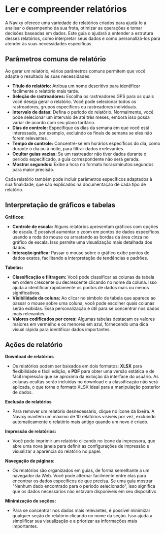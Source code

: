 # Ler e compreender relatórios

A Navixy oferece uma variedade de relatórios criados para ajudá-lo a analisar o desempenho da sua frota, otimizar as operações e tomar decisões baseadas em dados. Este guia o ajudará a entender a estrutura desses relatórios, como interpretar seus dados e como personalizá-los para atender às suas necessidades específicas.

## Parâmetros comuns de relatório

Ao gerar um relatório, vários parâmetros comuns permitem que você adapte o resultado às suas necessidades:

- **Título do relatório:** Atribua um nome descritivo para identificar facilmente o relatório mais tarde.
- **Seleção de rastreadores:** Escolha os rastreadores GPS para os quais você deseja gerar o relatório. Você pode selecionar todos os rastreadores, grupos específicos ou rastreadores individuais.
- **Intervalo de datas:** Defina o período do relatório. Normalmente, você pode selecionar um intervalo de até três meses, embora isso possa variar de acordo com seu plano tarifário.
- **Dias de controle:** Especifique os dias da semana em que você está interessado, por exemplo, excluindo os finais de semana se eles não forem relevantes.
- **Tempo de controle:** Concentre-se em horários específicos do dia, como durante o dia ou à noite, para filtrar dados irrelevantes.
- **Ocultar guias vazias:** Se um rastreador não tiver dados durante o período especificado, a guia correspondente não será gerada.
- **Mostrar segundos:** Exibe a hora no formato horas:minutos:segundos para maior precisão.

Cada relatório também pode incluir parâmetros específicos adaptados à sua finalidade, que são explicados na documentação de cada tipo de relatório.

## Interpretação de gráficos e tabelas

**Gráficos:**

- **Controle de escala:** Alguns relatórios apresentam gráficos com opções de escala. É possível aumentar o zoom em pontos de dados específicos usando a roda do mouse ou arrastando as bordas da área cinza no gráfico de escala. Isso permite uma visualização mais detalhada dos dados.
- **Interação gráfica:** Passar o mouse sobre o gráfico exibe pontos de dados exatos, facilitando a interpretação de tendências e padrões.

**Tabelas:**

- **Classificação e filtragem:** Você pode classificar as colunas da tabela em ordem crescente ou decrescente clicando no nome da coluna. Isso ajuda a identificar rapidamente os pontos de dados mais ou menos significativos.
- **Visibilidade da coluna:** Ao clicar no símbolo de tabela que aparece ao passar o mouse sobre uma coluna, você pode escolher quais colunas serão exibidas. Essa personalização é útil para se concentrar nos dados mais relevantes.
- **Valores codificados por cores:** Algumas tabelas destacam os valores maiores em vermelho e os menores em azul, fornecendo uma dica visual rápida para identificar dados importantes.

## Ações de relatório

**Download de relatórios**

- Os relatórios podem ser baixados em dois formatos: **XLSX** para flexibilidade e fácil edição, e **PDF** para obter uma versão estática e de fácil impressão que se aproxima da exibição da interface do usuário. As colunas ocultas serão incluídas no download e a classificação não será aplicada, o que torna o formato XLSX ideal para a manipulação posterior de dados.

**Exclusão de relatórios**

- Para remover um relatório desnecessário, clique no ícone da lixeira. A Navixy mantém um máximo de 10 relatórios visíveis por vez, excluindo automaticamente o relatório mais antigo quando um novo é criado.

**Impressão de relatórios:**

- Você pode imprimir um relatório clicando no ícone da impressora, que abre uma nova janela para definir as configurações de impressão e visualizar a aparência do relatório no papel.

**Navegação de páginas:**

- Os relatórios são organizados em guias, de forma semelhante a um navegador da Web. Você pode alternar facilmente entre elas para encontrar os dados específicos de que precisa. Se uma guia mostrar "Nenhum dado encontrado para o período selecionado", isso significa que os dados necessários não estavam disponíveis em seu dispositivo.

**Minimização de seções:**

- Para se concentrar nos dados mais relevantes, é possível minimizar qualquer seção do relatório clicando no nome da seção. Isso ajuda a simplificar sua visualização e a priorizar as informações mais importantes.